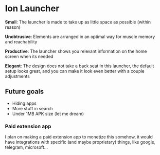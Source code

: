 
# Ion Launcher

**Small**: The launcher is made to take up as little space as possible (within reason)

**Unobtrusive**: Elements are arranged in an optimal way for muscle memory and reachability

**Productive**: The launcher shows you relevant information on the home screen when its needed

**Elegant**: The design does not take a back seat in this launcher, the default setup looks great, and you can make it look even better with a couple adjustments

## Future goals

- Hiding apps
- More stuff in search
- Under 1MB APK size (let me dream)

### Paid extension app
I plan on making a paid extension app to monetize this somehow,
it would have integrations with specific (and maybe proprietary)
things, like google, telegram, microsoft...

